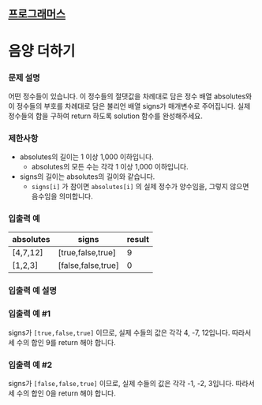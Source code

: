 ## [프로그래머스](https://school.programmers.co.kr/learn/courses/30/lessons/76501)

# 음양 더하기

### 문제 설명

어떤 정수들이 있습니다. 이 정수들의 절댓값을 차례대로 담은 정수 배열 absolutes와 이 정수들의 부호를 차례대로 담은 불리언 배열 signs가 매개변수로 주어집니다. 실제 정수들의 합을 구하여 return
하도록 solution 함수를 완성해주세요.

### 제한사항

- absolutes의 길이는 1 이상 1,000 이하입니다.
    - absolutes의 모든 수는 각각 1 이상 1,000 이하입니다.
- signs의 길이는 absolutes의 길이와 같습니다.
    - `signs[i]` 가 참이면 `absolutes[i]` 의 실제 정수가 양수임을, 그렇지 않으면 음수임을 의미합니다.

### 입출력 예

| absolutes	 | signs	              | result |
|------------|---------------------|--------|
| [4,7,12]	  | [true,false,true]	  | 9      |
| [1,2,3]	   | [false,false,true]	 | 0      |

### 입출력 예 설명

### 입출력 예 #1

signs가 `[true,false,true]` 이므로, 실제 수들의 값은 각각 4, -7, 12입니다.
따라서 세 수의 합인 9를 return 해야 합니다.

### 입출력 예 #2

signs가 `[false,false,true]` 이므로, 실제 수들의 값은 각각 -1, -2, 3입니다.
따라서 세 수의 합인 0을 return 해야 합니다.
